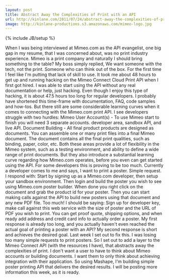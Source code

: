 ```yaml
---
layout: post
title: Abstract Away the Complexities of Print with an API
url: http://kinlane.com/2011/07/24/abstract-away-the-complexities-of-print-with-an-api/
image: http://kinlane-productions.s3.amazonaws.com/mimeo-logo.jpg
---
```

{% include JB/setup %}
<p>
     When I was being interviewed at Mimeo.com as the API evangelist, one big gap in my resume, that I was concerned about, was no print industry experience. Mimeo is a print company and naturally I should bring something to the table? My boss simply replied, We want someone with the tech, not the print. Someone who can think out of the box. For the first time I feel like I'm putting that lack of skill to use. It took me about 48 hours to get up and running hacking on the Mimeo Connect Cloud Print API when I first got hired. I was able to start using the API without any real documentation or help, just hacking. Even though I enjoy this type of hacking, it is about 47.5 hours too long for regular developers. I probably have shortened this time-frame with documentation, FAQ, code samples and how-tos. But there still are some considerable learning curves when it comes to connecting with the Mimeo.com print API. I see developers struggle with two hurdles: Mimeo User Account(s) - To use Mimeo start to finish you will need 3 separate accounts. developer area, sandbox API, and live API. Document Building - All final product products are designed as documents. You can assemble one or many print files into a final Mimeo document. The document contains all the final print qualities, such as binding, paper, color, etc. Both these areas provide a lot of flexibility in the Mimeo system, such as a testing environment, and ability to define a wide range of print documents. But they also introduce a substantial learning curve regarding how Mimeo.com operates, before you even can get started using the API. For some developers this is proving to be too much. Currently a developer comes to me and says, I want to print a poster. Simple request. I respond with: Start by signing up as a Mimeo.com developer, then setup your sandbox environment. Then login and build the poster you wish to see using Mimeo.com poster builder. When done you right click on the document and grab the product id for your poster. Then you can start making calls against the API to build new posters using that document and any new PDF file. Too much! I should be saying: Sign up for developer key, make call against this web service with the size of poster and the URL of PDF you wish to print. You can get proof quote, shipping options, and when ready add address and credit card info to actually order a poster. My first response is already too long, and you actually haven't even reached the actual goal of printing a poster with an API? My second response is short and achieves the desired goal. Last week I set out to fix this. I was losing too many simple requests to print posters. So I set out to add a layer to the Mimeo Connect API (with the resources I have), that abstracts away the complexities of print. I don't want a user to have to think about Mimeo accounts or building documents. I want them to only think about achieving integration with their application. So using Mashape, I'm building simple poster printing API that delivers the desired results. I will be posting more information this week, as it is ready.
</p>